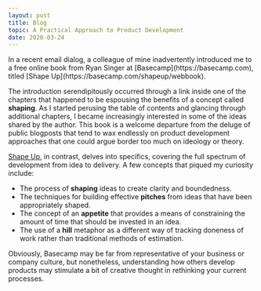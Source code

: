 ```yaml
---
layout: post
title: Blog
topic: A Practical Approach to Product Development
date: 2020-03-24
---
```

<div class="content" markdown="1">
In a recent email dialog, a colleague of mine inadvertently introduced me to a free online book from Ryan Singer at [Basecamp](https://basecamp.com), titled [Shape Up](https://basecamp.com/shapeup/webbook).

The introduction serendipitously occurred through a link inside one of the chapters that happened to be espousing the benefits of a concept called **shaping**. As I started perusing the table of contents and glancing through additional chapters, I became increasingly interested in some of the ideas shared by the author. This book is a welcome departure from the deluge of public blogposts that tend to wax endlessly on product development approaches that one could argue border too much on ideology or theory.

[Shape Up](https://basecamp.com/shapeup/webbook), in contrast, delves into specifics, covering the full spectrum of development from idea to delivery. A few concepts that piqued my curiosity include:

* The process of **shaping** ideas to create clarity and boundedness.
* The techniques for building effective **pitches** from ideas that have been appropriately shaped.
* The concept of an **appetite** that provides a means of constraining the amount of time that should be invested in an idea.
* The use of a **hill** metaphor as a different way of tracking doneness of work rather than traditional methods of estimation.

Obviously, Basecamp may be far from representative of your business or company culture, but nonetheless, understanding how others develop products may stimulate a bit of creative thought in rethinking your current processes.
</div>
